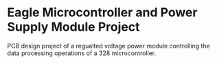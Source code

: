 # Eagle Microcontroller and Power Supply Module Project
PCB design project of a regualted voltage power module controlling the data processing operations of a 328 microcontroller. 

